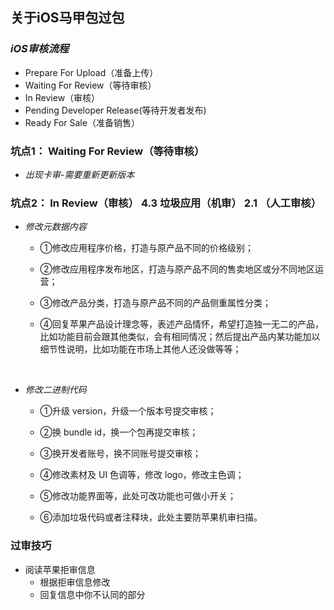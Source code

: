 ## 关于iOS马甲包过包

### *iOS审核流程*<br/>

- Prepare For Upload（准备上传）<br/>
- Waiting For Review（等待审核）<br/>
- In Review（审核）<br/>
- Pending Developer Release(等待开发者发布)<br/>
- Ready For Sale（准备销售）<br/>

### 坑点1： Waiting For Review（等待审核）

- *出现卡审-需要重新更新版本*

### 坑点2： In Review（审核）    4.3 垃圾应用（机审）  2.1 （人工审核）

- *修改元数据内容*<br/>

	- ①修改应用程序价格，打造与原产品不同的价格级别；<br/>

	- ②修改应用程序发布地区，打造与原产品不同的售卖地区或分不同地区运营；<br/>

	- ③修改产品分类，打造与原产品不同的产品侧重属性分类；<br/>

	- ④回复苹果产品设计理念等，表述产品情怀，希望打造独一无二的产品，比如功能目前会跟其他类似，会有相同情况；然后提出产品内某功能加以细节性说明，比如功能在市场上其他人还没做等等；
	<br/>

- *修改二进制代码*<br/>

	- ①升级 version，升级一个版本号提交审核；<br/>

	- ②换 bundle id，换一个包再提交审核；<br/>

	- ③换开发者账号，换不同账号提交审核；<br/>

	- ④修改素材及 UI 色调等，修改 logo，修改主色调；<br/>

	- ⑤修改功能界面等，此处可改功能也可做小开关；<br/>

	- ⑥添加垃圾代码或者注释块，此处主要防苹果机审扫描。<br/>

### 过审技巧

- 阅读苹果拒审信息
    - 根据拒审信息修改
	- 回复信息中你不认同的部分




